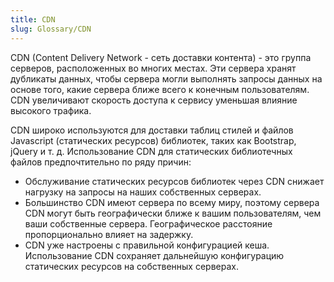 ```yaml
---
title: CDN
slug: Glossary/CDN
---
```


CDN (Content Delivery Network - сеть доставки контента) - это группа серверов, расположенных во многих местах. Эти сервера хранят дубликаты данных, чтобы сервера могли выполнять запросы данных на основе того, какие сервера ближе всего к конечным пользователям. CDN увеличивают скорость доступа к сервису уменьшая влияние высокого трафика.

CDN широко используются для доставки таблиц стилей и файлов Javascript (статических ресурсов) библиотек, таких как Bootstrap, jQuery и т. д. Использование CDN для статических библиотечных файлов предпочтительно по ряду причин:

- Обслуживание статических ресурсов библиотек через CDN снижает нагрузку на запросы на наших собственных серверах.
- Большинство CDN имеют сервера по всему миру, поэтому сервера CDN могут быть географически ближе к вашим пользователям, чем ваши собственные сервера. Географическое расстояние пропорционально влияет на задержку.
- CDN уже настроены с правильной конфигурацией кеша. Использование CDN сохраняет дальнейшую конфигурацию статических ресурсов на собственных серверах.
